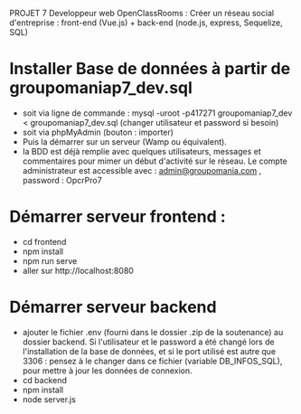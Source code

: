 PROJET 7 Developpeur web OpenClassRooms : Créer un réseau social d'entreprise : front-end (Vue.js) + back-end (node.js, express, Sequelize, SQL)

# Installer Base de données à partir de groupomaniap7_dev.sql

- soit via ligne de commande : mysql -uroot -p417271 groupomaniap7_dev < groupomaniap7_dev.sql (changer utilisateur et password si besoin)
- soit via phpMyAdmin (bouton : importer)
- Puis la démarrer sur un serveur (Wamp ou équivalent).
- la BDD est déjà remplie avec quelques utilisateurs, messages et commentaires pour mimer un début d'activité sur le réseau. Le compte administrateur est accessible avec : admin@groupomania.com , password : OpcrPro7

# Démarrer serveur frontend :

- cd frontend
- npm install
- npm run serve
- aller sur http://localhost:8080

# Démarrer serveur backend

- ajouter le fichier .env (fourni dans le dossier .zip de la soutenance) au dossier backend. Si l'utilisateur et le password a été changé lors de l'installation de la base de données, et si le port utilisé est autre que 3306 : pensez à le changer dans ce fichier (variable DB_INFOS_SQL), pour mettre à jour les données de connexion.
- cd backend
- npm install
- node server.js
